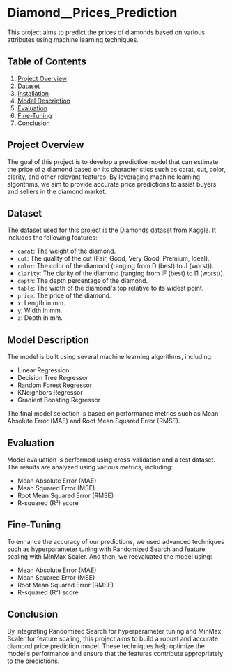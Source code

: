 # Diamond__Prices_Prediction

This project aims to predict the prices of diamonds based on various attributes using machine learning techniques.

## Table of Contents

1. [Project Overview](#project-overview)
2. [Dataset](#dataset)
3. [Installation](#installation)
4. [Model Description](#model-description)
5. [Evaluation](#evaluation)
6. [Fine-Tuning](#fine-tuning)
7. [Conclusion](#conclusion)



## Project Overview

The goal of this project is to develop a predictive model that can estimate the price of a diamond based on its characteristics such as carat, cut, color, clarity, and other relevant features. By leveraging machine learning algorithms, we aim to provide accurate price predictions to assist buyers and sellers in the diamond market.

## Dataset

The dataset used for this project is the [Diamonds dataset](https://www.kaggle.com/shivam2503/diamonds) from Kaggle. It includes the following features:

- `carat`: The weight of the diamond.
- `cut`: The quality of the cut (Fair, Good, Very Good, Premium, Ideal).
- `color`: The color of the diamond (ranging from D (best) to J (worst)).
- `clarity`: The clarity of the diamond (ranging from IF (best) to I1 (worst)).
- `depth`: The depth percentage of the diamond.
- `table`: The width of the diamond's top relative to its widest point.
- `price`: The price of the diamond.
- `x`: Length in mm.
- `y`: Width in mm.
- `z`: Depth in mm.

## Model Description

The model is built using several machine learning algorithms, including:

- Linear Regression
- Decision Tree Regressor
- Random Forest Regressor
- KNeighbors Regressor
- Gradient Boosting Regressor

The final model selection is based on performance metrics such as Mean Absolute Error (MAE) and Root Mean Squared Error (RMSE).

## Evaluation

Model evaluation is performed using cross-validation and a test dataset. The results are analyzed using various metrics, including:

- Mean Absolute Error (MAE)
- Mean Squared Error (MSE)
- Root Mean Squared Error (RMSE)
- R-squared (R²) score

## Fine-Tuning

To enhance the accuracy of our predictions, we used advanced techniques such as hyperparameter tuning with Randomized Search and feature scaling with MinMax Scaler.
And then, we reevaluated the model using:
- Mean Absolute Error (MAE)
- Mean Squared Error (MSE)
- Root Mean Squared Error (RMSE)
- R-squared (R²) score

## Conclusion
By integrating Randomized Search for hyperparameter tuning and MinMax Scaler for feature scaling, this project aims to build a robust and accurate diamond price prediction model. These techniques help optimize the model's performance and ensure that the features contribute appropriately to the predictions.

